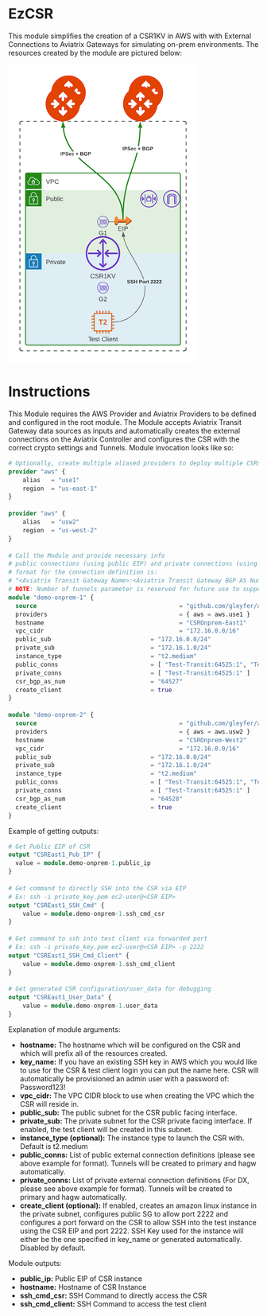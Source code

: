 # EzCSR

This module simplifies the creation of a CSR1KV in AWS with with External Connections to Aviatrix Gateways for simulating on-prem environments. The resources created by the module are pictured below:

![Topology](aviatrix-demo-onprem-Topology.png)

# Instructions

This Module requires the AWS Provider and Aviatrix Providers to be defined and configured in the root module. The Module accepts Aviatrix Transit Gateway data sources as inputs and automatically creates the external connections on the Aviatrix Controller and configures the CSR with the correct crypto settings and Tunnels. Module invocation looks like so:

```terraform
# Optionally, create multiple aliased providers to deploy multiple CSRs across regions
provider "aws" {
	alias   = "use1"
	region  = "us-east-1"
}

provider "aws" {
	alias   = "usw2"
	region  = "us-west-2"
}

# Call the Module and provide necessary info
# public connections (using public EIP) and private connections (using private IP over DX or VPC peering) are defined separately to allow mix-and-match
# format for the connection definition is: 
# "<Aviatrix Transit Gateway Name>:<Aviatrix Transit Gateway BGP AS Number>:<Number of tunnels ***This currently only supports 1***>"
# NOTE: Number of tunnels parameter is reserved for future use to support multi-vrf use-cases, but currently can only be set to 1.
module "demo-onprem-1" {
  source                                        = "github.com/gleyfer/aviatrix-demo-onprem"
  providers                                     = { aws = aws.use1 }
  hostname                                      = "CSROnprem-East1"
  vpc_cidr                                      = "172.16.0.0/16"
  public_sub                            = "172.16.0.0/24"
  private_sub                           = "172.16.1.0/24"
  instance_type                         = "t2.medium"
  public_conns                          = [ "Test-Transit:64525:1", "TestWest-Transit:64526:1"]
  private_conns                         = [ "Test-Transit:64525:1" ]
  csr_bgp_as_num                        = "64527"
  create_client                         = true
}

module "demo-onprem-2" {
  source                                        = "github.com/gleyfer/aviatrix-demo-onprem"
  providers                                     = { aws = aws.usw2 }
  hostname                                      = "CSROnprem-West2"
  vpc_cidr                                      = "172.16.0.0/16"
  public_sub                            = "172.16.0.0/24"
  private_sub                           = "172.16.1.0/24"
  instance_type                         = "t2.medium"
  public_conns                          = [ "Test-Transit:64525:1", "TestWest-Transit:64526:1"]
  private_conns                         = [ "Test-Transit:64525:1" ]
  csr_bgp_as_num                        = "64528"
  create_client                         = true
}
```

Example of getting outputs:

```terraform
# Get Public EIP of CSR
output "CSREast1_Pub_IP" {
  value = module.demo-onprem-1.public_ip
}

# Get command to directly SSH into the CSR via EIP
# Ex: ssh -i private_key.pem ec2-user@<CSR EIP>
output "CSREast1_SSH_Cmd" {
    value = module.demo-onprem-1.ssh_cmd_csr
}

# Get command to ssh into test client via forwarded port
# Ex: ssh -i private_key.pem ec2-user@<CSR EIP> -p 2222
output "CSREast1_SSH_Cmd_Client" {
    value = module.demo-onprem-1.ssh_cmd_client
}

# Get generated CSR configuration/user_data for debugging
output "CSREast1_User_Data" {
    value = module.demo-onprem-1.user_data
}
```

Explanation of module arguments:

- **hostname:** The hostname which will be configured on the CSR and which will prefix all of the resources created.
- **key_name:** If you have an existing SSH key in AWS which you would like to use for the CSR & test client login you can put the name here. CSR will automatically be provisioned an admin user with a password of: Password123!
- **vpc_cidr:** The VPC CIDR block to use when creating the VPC which the CSR will reside in.
- **public_sub:** The public subnet for the CSR public facing interface.
- **private_sub:** The private subnet for the CSR private facing interface. If enabled, the test client will be created in this subnet.
- **instance_type (optional):** The instance type to launch the CSR with. Default is t2.medium
- **public_conns:** List of public external connection definitions (please see above example for format). Tunnels will be created to primary and hagw automatically.
- **private_conns:** List of private external connection definitions (For DX, please see above example for format). Tunnels will be created to primary and hagw automatically.
- **create_client (optional):** If enabled, creates an amazon linux instance in the private subnet, configures public SG to allow port 2222 and configures a port forward on the CSR to allow SSH into the test instance using the CSR EIP and port 2222. SSH Key used for the instance will either be the one specified in key_name or generated automatically. Disabled by default.

Module outputs:

- **public_ip:** Public EIP of CSR instance
- **hostname:** Hostname of CSR Instance
- **ssh_cmd_csr:** SSH Command to directly access the CSR
- **ssh_cmd_client:** SSH Command to access the test client

